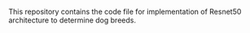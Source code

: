 This repository contains the code file for implementation of Resnet50 architecture to determine dog breeds.
